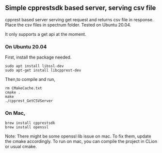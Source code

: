 ## Simple cpprestsdk based server, serving csv file

cpprest based server serving get request and returns csv file in response.
Place the csv files in spectrum folder. Tested on Ubuntu 20.04.

It only supports a get api at the moment.

### On Ubuntu 20.04
First, install the package needed.
```
sudo apt install libssl-dev   
sudo apt-get install libcpprest-dev
```

Then,to compile and run,
```
rm CMakeCache.txt 
cmake .
make
./cpprest_GetCSVServer
```

### On Mac, 
```
brew install cpprestsdk
brew install openssl
```
Note: There might be some openssl lib issue on mac. To fix them, update the cmake accordingly. 
To run on mac, you can compile the project in CLion or usual cmake.
